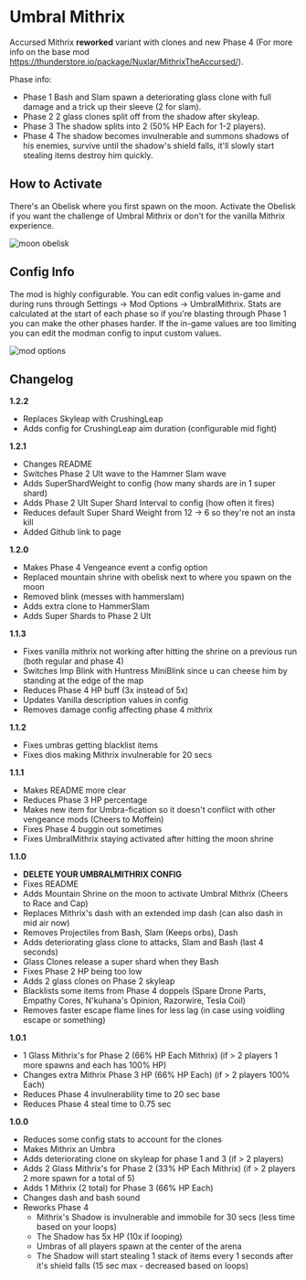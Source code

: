 # Umbral Mithrix

Accursed Mithrix **reworked** variant with clones and new Phase 4 (For more info on the base mod https://thunderstore.io/package/Nuxlar/MithrixTheAccursed/).

Phase info:

- Phase 1 Bash and Slam spawn a deteriorating glass clone with full damage and a trick up their sleeve (2 for slam).
- Phase 2 2 glass clones split off from the shadow after skyleap.
- Phase 3 The shadow splits into 2 (50% HP Each for 1-2 players).
- Phase 4 The shadow becomes invulnerable and summons shadows of his enemies, survive until the shadow's shield falls, it'll slowly start stealing items destroy him quickly.

## How to Activate

There's an Obelisk where you first spawn on the moon. Activate the Obelisk if you want the challenge of Umbral Mithrix or don't for the vanilla Mithrix experience.

![moon obelisk](https://cdn.discordapp.com/attachments/1011187282788765816/1018116657077571595/unknown.png)

## Config Info

The mod is highly configurable. You can edit config values in-game and during runs through Settings -> Mod Options -> UmbralMithrix. Stats are calculated at the start of each phase so if you're blasting through Phase 1 you can make the other phases harder. If the in-game values are too limiting you can edit the modman config to input custom values.

![mod options](https://i.ibb.co/q9fC9jj/Screenshot-2022-09-12-165657.png)

## Changelog

**1.2.2**

- Replaces Skyleap with CrushingLeap
- Adds config for CrushingLeap aim duration (configurable mid fight)

**1.2.1**

- Changes README
- Switches Phase 2 Ult wave to the Hammer Slam wave
- Adds SuperShardWeight to config (how many shards are in 1 super shard)
- Adds Phase 2 Ult Super Shard Interval to config (how often it fires)
- Reduces default Super Shard Weight from 12 -> 6 so they're not an insta kill
- Added Github link to page

**1.2.0**

- Makes Phase 4 Vengeance event a config option
- Replaced mountain shrine with obelisk next to where you spawn on the moon
- Removed blink (messes with hammerslam)
- Adds extra clone to HammerSlam
- Adds Super Shards to Phase 2 Ult

**1.1.3**

- Fixes vanilla mithrix not working after hitting the shrine on a previous run (both regular and phase 4)
- Switches Imp Blink with Huntress MiniBlink since u can cheese him by standing at the edge of the map
- Reduces Phase 4 HP buff (3x instead of 5x)
- Updates Vanilla description values in config
- Removes damage config affecting phase 4 mithrix

**1.1.2**

- Fixes umbras getting blacklist items
- Fixes dios making Mithrix invulnerable for 20 secs

**1.1.1**

- Makes README more clear
- Reduces Phase 3 HP percentage
- Makes new item for Umbra-fication so it doesn't conflict with other vengeance mods (Cheers to Moffein)
- Fixes Phase 4 buggin out sometimes
- Fixes UmbralMithrix staying activated after hitting the moon shrine

**1.1.0**

- **DELETE YOUR UMBRALMITHRIX CONFIG**
- Fixes README
- Adds Mountain Shrine on the moon to activate Umbral Mithrix (Cheers to Race and Cap)
- Replaces Mithrix's dash with an extended imp dash (can also dash in mid air now)
- Removes Projectiles from Bash, Slam (Keeps orbs), Dash
- Adds deteriorating glass clone to attacks, Slam and Bash (last 4 seconds)
- Glass Clones release a super shard when they Bash
- Fixes Phase 2 HP being too low
- Adds 2 glass clones on Phase 2 skyleap
- Blacklists some items from Phase 4 doppels (Spare Drone Parts, Empathy Cores, N'kuhana's Opinion, Razorwire, Tesla Coil)
- Removes faster escape flame lines for less lag (in case using voidling escape or something)

**1.0.1**

- 1 Glass Mithrix's for Phase 2 (66% HP Each Mithrix) (if > 2 players 1 more spawns and each has 100% HP)
- Changes extra Mithrix Phase 3 HP (66% HP Each) (if > 2 players 100% Each)
- Reduces Phase 4 invulnerability time to 20 sec base
- Reduces Phase 4 steal time to 0.75 sec

**1.0.0**

- Reduces some config stats to account for the clones
- Makes Mithrix an Umbra
- Adds deteriorating clone on skyleap for phase 1 and 3 (if > 2 players)
- Adds 2 Glass Mithrix's for Phase 2 (33% HP Each Mithrix) (if > 2 players 2 more spawn for a total of 5)
- Adds 1 Mithrix (2 total) for Phase 3 (66% HP Each)
- Changes dash and bash sound
- Reworks Phase 4
  - Mithrix's Shadow is invulnerable and immobile for 30 secs (less time based on your loops)
  - The Shadow has 5x HP (10x if looping)
  - Umbras of all players spawn at the center of the arena
  - The Shadow will start stealing 1 stack of items every 1 seconds after it's shield falls (15 sec max - decreased based on loops)
